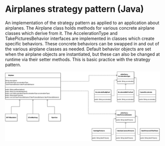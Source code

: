 Airplanes strategy pattern (Java)
=================================

An implementation of the strategy pattern as applied to an application about airplanes.  The Airplane class holds methods for various 
concrete airplane classes which derive from it.  The AccelerationType and TakePicturesBehavior interfaces are implemented in classes
which create specific behaviors.  These concrete behaviors can be swapped in and out of the various airplane classes as needed.  Default
behavior objects are set when the airplane objects are instantiated,  but these can also be changed at runtime via their setter methods.
This is basic practice with the strategy pattern.

![UML diagram of project](https://github.com/cugamer/dp_strategy_airplanes/blob/master/dp_strategy_airplanes/dp_strategy_airplanes.png)
